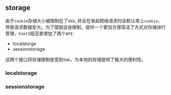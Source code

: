## storage
由于`cookie`存储大小被限制在了`4kb`, 并且在发起网络请求时会默认带上`cookie`，导致请求数据变大。为了摆脱这些限制，提供一个更加方便简洁了方式对存储进行管理，`html5`规范里增加了两个`API`:
  - localstorge
  - sessionstorage

这两个接口将存储限制放宽到`5mb`，为本地的存储提供了极大的便利性。

### localstorage
### sessionstorage
